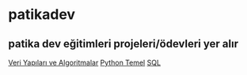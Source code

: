 # patikadev

## patika dev eğitimleri projeleri/ödevleri yer alır

[Veri Yapıları ve Algoritmalar](./veri-yapilari-ve-algoritmalar/)
[Python Temel](./python-temel/)
[SQL](./sql/)
